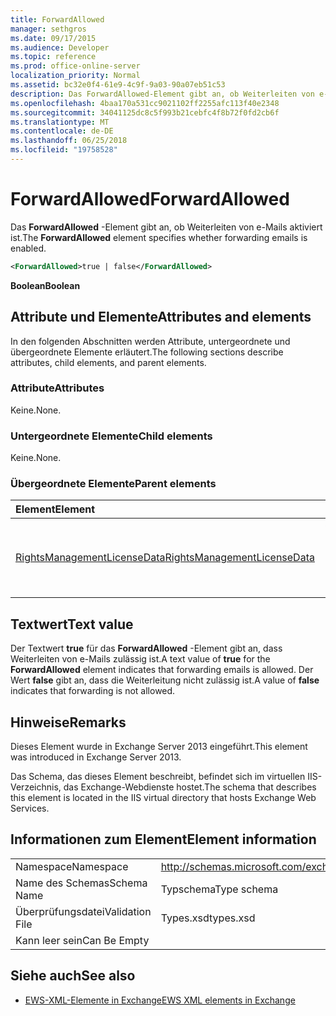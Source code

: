 ```yaml
---
title: ForwardAllowed
manager: sethgros
ms.date: 09/17/2015
ms.audience: Developer
ms.topic: reference
ms.prod: office-online-server
localization_priority: Normal
ms.assetid: bc32e0f4-61e9-4c9f-9a03-90a07eb51c53
description: Das ForwardAllowed-Element gibt an, ob Weiterleiten von e-Mails aktiviert ist.
ms.openlocfilehash: 4baa170a531cc9021102ff2255afc113f40e2348
ms.sourcegitcommit: 34041125dc8c5f993b21cebfc4f8b72f0fd2cb6f
ms.translationtype: MT
ms.contentlocale: de-DE
ms.lasthandoff: 06/25/2018
ms.locfileid: "19758528"
---
```

# <a name="forwardallowed"></a><span data-ttu-id="e373e-103">ForwardAllowed</span><span class="sxs-lookup"><span data-stu-id="e373e-103">ForwardAllowed</span></span>

<span data-ttu-id="e373e-104">Das **ForwardAllowed** -Element gibt an, ob Weiterleiten von e-Mails aktiviert ist.</span><span class="sxs-lookup"><span data-stu-id="e373e-104">The **ForwardAllowed** element specifies whether forwarding emails is enabled.</span></span> 
  
```XML
<ForwardAllowed>true | false</ForwardAllowed>
```

 <span data-ttu-id="e373e-105">**Boolean**</span><span class="sxs-lookup"><span data-stu-id="e373e-105">**Boolean**</span></span>
## <a name="attributes-and-elements"></a><span data-ttu-id="e373e-106">Attribute und Elemente</span><span class="sxs-lookup"><span data-stu-id="e373e-106">Attributes and elements</span></span>

<span data-ttu-id="e373e-107">In den folgenden Abschnitten werden Attribute, untergeordnete und übergeordnete Elemente erläutert.</span><span class="sxs-lookup"><span data-stu-id="e373e-107">The following sections describe attributes, child elements, and parent elements.</span></span>
  
### <a name="attributes"></a><span data-ttu-id="e373e-108">Attribute</span><span class="sxs-lookup"><span data-stu-id="e373e-108">Attributes</span></span>

<span data-ttu-id="e373e-109">Keine.</span><span class="sxs-lookup"><span data-stu-id="e373e-109">None.</span></span>
  
### <a name="child-elements"></a><span data-ttu-id="e373e-110">Untergeordnete Elemente</span><span class="sxs-lookup"><span data-stu-id="e373e-110">Child elements</span></span>

<span data-ttu-id="e373e-111">Keine.</span><span class="sxs-lookup"><span data-stu-id="e373e-111">None.</span></span>
  
### <a name="parent-elements"></a><span data-ttu-id="e373e-112">Übergeordnete Elemente</span><span class="sxs-lookup"><span data-stu-id="e373e-112">Parent elements</span></span>

|<span data-ttu-id="e373e-113">**Element**</span><span class="sxs-lookup"><span data-stu-id="e373e-113">**Element**</span></span>|<span data-ttu-id="e373e-114">**Beschreibung**</span><span class="sxs-lookup"><span data-stu-id="e373e-114">**Description**</span></span>|
|:-----|:-----|
|[<span data-ttu-id="e373e-115">RightsManagementLicenseData</span><span class="sxs-lookup"><span data-stu-id="e373e-115">RightsManagementLicenseData</span></span>](rightsmanagementlicensedata.md) <br/> |<span data-ttu-id="e373e-116">Gibt Informationen zu den Rights Management-Lizenz.</span><span class="sxs-lookup"><span data-stu-id="e373e-116">Specifies information about the rights management license.</span></span>  <br/> |
   
## <a name="text-value"></a><span data-ttu-id="e373e-117">Textwert</span><span class="sxs-lookup"><span data-stu-id="e373e-117">Text value</span></span>

<span data-ttu-id="e373e-118">Der Textwert **true** für das **ForwardAllowed** -Element gibt an, dass Weiterleiten von e-Mails zulässig ist.</span><span class="sxs-lookup"><span data-stu-id="e373e-118">A text value of **true** for the **ForwardAllowed** element indicates that forwarding emails is allowed.</span></span> <span data-ttu-id="e373e-119">Der Wert **false** gibt an, dass die Weiterleitung nicht zulässig ist.</span><span class="sxs-lookup"><span data-stu-id="e373e-119">A value of **false** indicates that forwarding is not allowed.</span></span> 
  
## <a name="remarks"></a><span data-ttu-id="e373e-120">Hinweise</span><span class="sxs-lookup"><span data-stu-id="e373e-120">Remarks</span></span>

<span data-ttu-id="e373e-121">Dieses Element wurde in Exchange Server 2013 eingeführt.</span><span class="sxs-lookup"><span data-stu-id="e373e-121">This element was introduced in Exchange Server 2013.</span></span>
  
<span data-ttu-id="e373e-122">Das Schema, das dieses Element beschreibt, befindet sich im virtuellen IIS-Verzeichnis, das Exchange-Webdienste hostet.</span><span class="sxs-lookup"><span data-stu-id="e373e-122">The schema that describes this element is located in the IIS virtual directory that hosts Exchange Web Services.</span></span>
  
## <a name="element-information"></a><span data-ttu-id="e373e-123">Informationen zum Element</span><span class="sxs-lookup"><span data-stu-id="e373e-123">Element information</span></span>

|||
|:-----|:-----|
|<span data-ttu-id="e373e-124">Namespace</span><span class="sxs-lookup"><span data-stu-id="e373e-124">Namespace</span></span>  <br/> |http://schemas.microsoft.com/exchange/services/2006/types  <br/> |
|<span data-ttu-id="e373e-125">Name des Schemas</span><span class="sxs-lookup"><span data-stu-id="e373e-125">Schema Name</span></span>  <br/> |<span data-ttu-id="e373e-126">Typschema</span><span class="sxs-lookup"><span data-stu-id="e373e-126">Type schema</span></span>  <br/> |
|<span data-ttu-id="e373e-127">Überprüfungsdatei</span><span class="sxs-lookup"><span data-stu-id="e373e-127">Validation File</span></span>  <br/> |<span data-ttu-id="e373e-128">Types.xsd</span><span class="sxs-lookup"><span data-stu-id="e373e-128">types.xsd</span></span>  <br/> |
|<span data-ttu-id="e373e-129">Kann leer sein</span><span class="sxs-lookup"><span data-stu-id="e373e-129">Can Be Empty</span></span>  <br/> ||
   
## <a name="see-also"></a><span data-ttu-id="e373e-130">Siehe auch</span><span class="sxs-lookup"><span data-stu-id="e373e-130">See also</span></span>



- [<span data-ttu-id="e373e-131">EWS-XML-Elemente in Exchange</span><span class="sxs-lookup"><span data-stu-id="e373e-131">EWS XML elements in Exchange</span></span>](ews-xml-elements-in-exchange.md)

